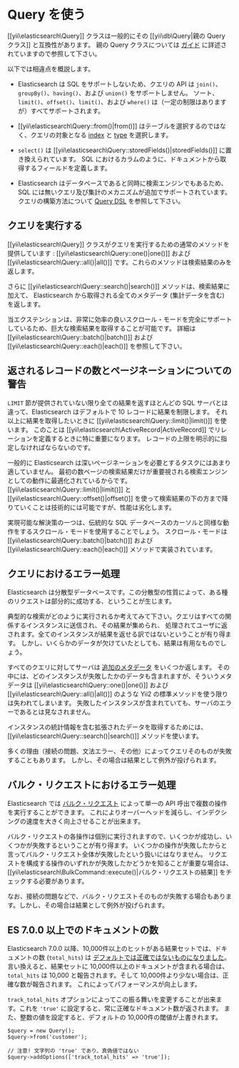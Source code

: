 # Query を使う

[[yii\elasticsearch\Query]] クラスは一般的にその [[yii\db\Query|親の Query クラス]] と互換性があります。
親の Query クラスについては [ガイド](https://github.com/yiisoft/yii2/blob/master/docs/guide/db-query-builder.md) に詳述されていますので参照して下さい。

以下では相違点を概説します。

- Elasticsearch は SQL をサポートしないため、クエリの API は `join()`、`groupBy()`、`having()`、および `union()` をサポートしません。
  ソート、`limit()`、`offset()`、`limit()`、および `where()` は（一定の制限はありますが）すべてサポートされます。

- [[yii\elasticsearch\Query::from()|from()]] はテーブルを選択するのではなく、クエリの対象となる
  [index](https://www.elastic.co/guide/en/elasticsearch/reference/current/glossary.html#glossary-index)
  と [type](https://www.elastic.co/guide/en/elasticsearch/reference/current/glossary.html#glossary-type) を選択します。

- `select()` は [[yii\elasticsearch\Query::storedFields()|storedFields()]] に置き換えられています。
  SQL におけるカラムのように、ドキュメントから取得するフィールドを定義します。

- Elasticsearch はデータベースであると同時に検索エンジンでもあるため、SQL には無いクエリ及び集計のメカニズムが追加でサポートされています。
  クエリの構築方法について [Query DSL](https://www.elastic.co/guide/en/elasticsearch/reference/current/query-dsl.html) を参照して下さい。


## クエリを実行する

[[yii\elasticsearch\Query]] クラスがクエリを実行するための通常のメソッドを提供しています : [[yii\elasticsearch\Query::one()|one()]] および
[[yii\elasticsearch\Query::all()|all()]] です。これらのメソッドは検索結果のみを返します。

さらに [[yii\elasticsearch\Query::search()|search()]] メソッドは、検索結果に加えて、
Elasticsearch から取得される全てのメタデータ (集計データを含む) を返します。

当エクステンションは、非常に効率の良いスクロール・モードを完全にサポートしているため、巨大な検索結果を取得することが可能です。
詳細は [[yii\elasticsearch\Query::batch()|batch()]] および [[yii\elasticsearch\Query::each()|each()]] を参照して下さい。


## 返されるレコードの数とページネーションについての警告

`LIMIT` 節が提供されていない限り全ての結果を返すほとんどの SQL サーバとは違って、Elasticsearch はデフォルトで 10 レコードに結果を制限します。
それ以上に結果を取得したいときに [[yii\elasticsearch\Query::limit()|limit()]] を使います。
このことは [[yii\elasticsearch\ActiveRecord|ActiveRecord]] でリレーションを定義するときに特に重要になります。
レコードの上限を明示的に指定しなければならないのです。

一般的に Elasticsearch は深いページネーションを必要とするタスクにはあまり適していません。
最初の数ページの検索結果だけが重要視される検索エンジンとしての動作に最適化されているからです。
[[yii\elasticsearch\Query::limit()|limit()]] と [[yii\elasticsearch\Query::offset()|offset()]] を使って検索結果の下の方まで降りていくことは技術的には可能ですが、性能は劣化します。

実現可能な解決策の一つは、伝統的な SQL データベースのカーソルと同様な動作をするスクロール・モードを使用することでしょう。
スクロール・モードは [[yii\elasticsearch\Query::batch()|batch()]] および [[yii\elasticsearch\Query::each()|each()]] メソッドで実装されています。


## クエリにおけるエラー処理

Elasticsearch は分散型データベースです。この分散型の性質によって、ある種のリクエストは部分的に成功する、ということが生じます。

典型的な検索がどのように実行されるか考えてみて下さい。クエリはすべての関係するインスタンスに送信され、その結果が集められ、
処理されてユーザに返されます。全てのインスタンスが結果を返せる訳ではないということが有り得ます。
しかし、いくらかのデータが欠けていたとしても、結果は有用なものでしょう。

すべてのクエリに対してサーバは [追加のメタデータ](https://www.elastic.co/guide/en/elasticsearch/reference/current/search-search.html#search-api-response-body) をいくつか返します。
その中には、どのインスタンスが失敗したかのデータも含まれますが、そういうメタデータは 
[[yii\elasticsearch\Query::one()|one()]] および [[yii\elasticsearch\Query::all()|all()]] のような Yii2 の標準メソッドを使う限りは失われてしまいます。
失敗したインスタンスが含まれていても、サーバのエラーであるとは見なされません。

インスタンスの統計情報を含む拡張されたデータを取得するためには、[[yii\elasticsearch\Query::search()|search()]] メソッドを使います。

多くの理由（接続の問題、文法エラー、その他）によってクエリそのものが失敗することもあります。
しかし、その場合は結果として例外が投げられます。


## バルク・リクエストにおけるエラー処理

Elasticsearch では [バルク・リクエスト](https://www.elastic.co/guide/en/elasticsearch/reference/current/docs-bulk.html) によって単一の API 呼出で複数の操作を実行することができます。
これによりオーバーヘッドを減らし、インデクシングの速度を大きく向上させることが出来ます。

バルク・リクエストの各操作は個別に実行されますので、いくつかが成功し、いくつかが失敗するということが有り得ます。
いくつかの操作が失敗したからと言ってバルク・リクエスト全体が失敗したという扱いにはなりません。
リクエストを構成する操作のいずれかが失敗したかどうかを知ることが重要な場合は、[[yii\elasticsearch\BulkCommand::execute()|バルク・リクエストの結果]] をチェックする必要があります。

なお、接続の問題などで、バルク・リクエストそのものが失敗する場合もあります。しかし、その場合は結果として例外が投げられます。


## ES 7.0.0 以上でのドキュメントの数

Elasticsearch 7.0.0 以降、10,000件以上のヒットがある結果セットでは、ドキュメントの数 (`total_hits`) は
[デフォルトでは正確ではないものになりました](https://www.elastic.co/guide/en/elasticsearch/reference/current/breaking-changes-7.0.html#track-total-hits-10000-default)。
言い換えると、結果セットに 10,000件以上のドキュメントが含まれる場合は、`total_hits` は 10,000 と報告されます。そして 10,000件より少ない場合は、正確な数が報告されます。
これによってパフォーマンスが向上します。

`track_total_hits` オプションによってこの振る舞いを変更することが出来ます。これを `'true'` に設定すると、常に正確なドキュメント数が返されます。
また、整数の値を設定すると、デフォルトの 10,000件の閾値が上書きれます。

```
$query = new Query();
$query->from('customer');

// 注意! 文字列の 'true' であり、真偽値ではない
$query->addOptions(['track_total_hits' => 'true']);
```
